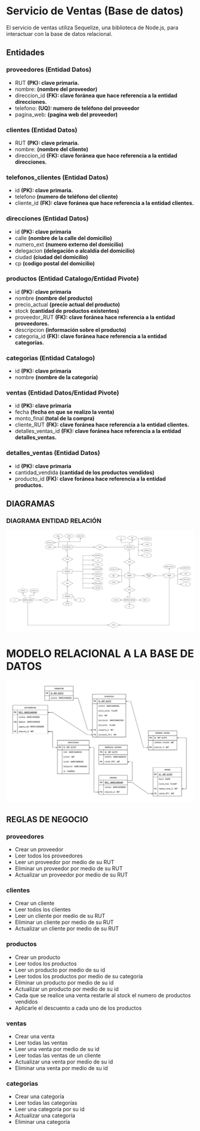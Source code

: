 # Servicio de Ventas (Base de datos)

El servicio de ventas utiliza Sequelize, una biblioteca de Node.js, para interactuar con la base de datos relacional.

## Entidades

### proveedores **(Entidad Datos)**
- RUT **(PK): clave primaria.** 
- nombre: **(nombre del proveedor)**
- direccion_id **(FK): clave foránea que hace referencia a la entidad direcciones.**
- telefono: **(UQ): numero de teléfono del proveedor**
- pagina_web: **(pagina web del proveedor)**

### clientes **(Entidad Datos)**
- RUT **(PK): clave primaria.**
- nombre: **(nombre del cliente)**
- direccion_id **(FK): clave foránea que hace referencia a la entidad direcciones.**

### telefonos_clientes **(Entidad Datos)**
- id **(PK): clave primaria.**
- telefono **(numero de teléfono del cliente)**
- cliente_id **(FK): clave foránea que hace referencia a la entidad clientes.**

### direcciones **(Entidad Datos)**
- id **(PK): clave primaria**
- calle **(nombre de la calle del domicilio)**
- numero_ext **(numero externo del domicilio)**
- delegacion **(delegación o alcaldía del domicilio)**
- ciudad **(ciudad del domicilio)**
- cp **(codigo postal del domicilio)**

### productos **(Entidad Catalogo/Entidad Pivote)**
- id **(PK): clave primaria**
- nombre **(nombre del producto)**
- precio_actual **(precio actual del producto)**
- stock **(cantidad de productos existentes)**
- proveedor_RUT **(FK): clave foránea hace referencia a la entidad proveedores.**
- descripcion **(información sobre el producto)**
- categoria_id **(FK): clave foránea hace referencia a la entidad categorías.**

### categorias **(Entidad Catalogo)**
- id **(PK): clave primaria**
- nombre **(nombre de la categoría)**

### ventas **(Entidad Datos/Entidad Pivote)**
- id **(PK): clave primaria**
- fecha **(fecha en que se realizo la venta)**
- monto_final **(total de la compra)**
- cliente_RUT **(FK): clave foránea hace referencia a la entidad clientes.**
- detalles_ventas_id **(FK): clave foránea hace referencia a la entidad detalles_ventas.**

### detalles_ventas **(Entidad Datos)**
- id **(PK): clave primaria**
- cantidad_vendida **(cantidad de los productos vendidos)**
- producto_id **(FK): clave foránea hace referencia a la entidad productos.**


## DIAGRAMAS
### DIAGRAMA ENTIDAD RELACIÓN
![Diagrama Entidad Relación](/db_diagrams/Diagrama%20E-R.drawio.png)

# MODELO RELACIONAL A LA BASE DE DATOS
![Modelo Relacional de la base de datos](/db_diagrams/ModeloRelacionaBD.drawio.png)

## REGLAS DE NEGOCIO

### proveedores
- Crear un proveedor
- Leer todos los proveedores
- Leer un proveedor por medio de su RUT
- Eliminar un proveedor por medio de su RUT
- Actualizar un proveedor por medio de su RUT

### clientes
- Crear un cliente
- Leer todos los clientes
- Leer un cliente por medio de su RUT
- Eliminar un cliente por medio de su RUT
- Actualizar un cliente por medio de su RUT

### productos
- Crear un producto 
- Leer todos los productos
- Leer un producto por medio de su id
- Leer todos los productos por medio de su categoría
- Eliminar un producto por medio de su id
- Actualizar un producto por medio de su id
- Cada que se realice una venta restarle al stock el numero de productos vendidos
- Aplicarle el descuento a cada uno de los productos

### ventas
- Crear una venta
- Leer todas las ventas
- Leer una venta por medio de su id
- Leer todas las ventas de un cliente
- Actualizar una venta por medio de su id
- Eliminar una venta por medio de su id
### categorias
- Crear una categoría
- Leer todas las categorías
- Leer una categoría por su id
- Actualizar una categoría
- Eliminar una categoría

 